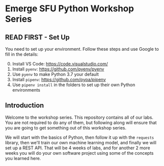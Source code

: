 # Emerge SFU Python Workshop Series

## READ FIRST - Set Up

You need to set up your environment. Follow these steps and use Google to fill in the details:

0. Install VS Code: https://code.visualstudio.com/
1. Install `pyenv`: https://github.com/pyenv/pyenv
2. Use `pyenv` to make Python 3.7 your default
3. Install `pipenv`: https://github.com/pypa/pipenv
4. Use `pipenv install` in the folders to set up their own Python environments

## Introduction

Welcome to the workshop series. This repository contains all of our labs. You are not required to do any of them, but following along will ensure that you are going to get something out of this workshop series.

We will start with the basics of Python, then follow it up with the `requests` library, then we'll train our own machine learning model, and finally we will set up a REST API. That will be 4 weeks of labs, and for another 2 more weeks you will do your own software project using some of the concepts you learned here.
